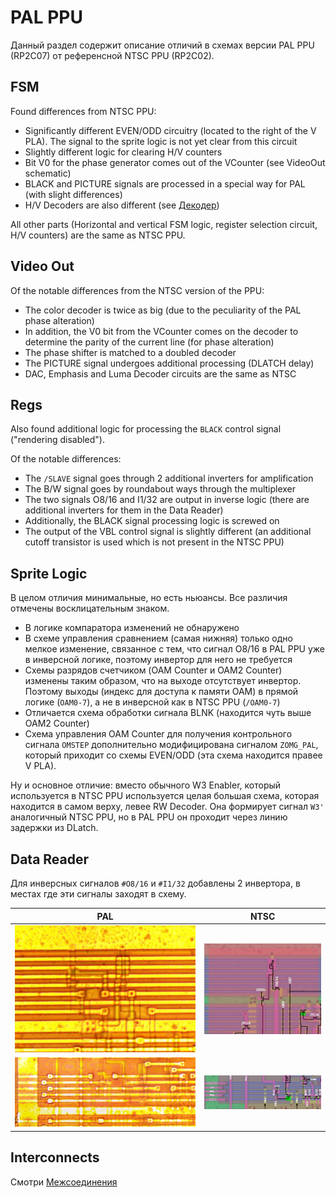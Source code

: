 # PAL PPU

Данный раздел содержит описание отличий в схемах версии PAL PPU (RP2C07) от референсной NTSC PPU (RP2C02).

## FSM

Found differences from NTSC PPU:

- Significantly different EVEN/ODD circuitry (located to the right of the V PLA). The signal to the sprite logic is not yet clear from this circuit
- Slightly different logic for clearing H/V counters
- Bit V0 for the phase generator comes out of the VCounter (see VideoOut schematic)
- BLACK and PICTURE signals are processed in a special way for PAL (with slight differences)
- H/V Decoders are also different (see [Декодер](hv_dec.md))

All other parts (Horizontal and vertical FSM logic, register selection circuit, H/V counters) are the same as NTSC PPU.

## Video Out

Of the notable differences from the NTSC version of the PPU:

- The color decoder is twice as big (due to the peculiarity of the PAL phase alteration)
- In addition, the V0 bit from the VCounter comes on the decoder to determine the parity of the current line (for phase alteration)
- The phase shifter is matched to a doubled decoder
- The PICTURE signal undergoes additional processing (DLATCH delay)
- DAC, Emphasis and Luma Decoder circuits are the same as NTSC

## Regs

Also found additional logic for processing the `BLACK` control signal ("rendering disabled").

Of the notable differences:

- The `/SLAVE` signal goes through 2 additional inverters for amplification
- The B/W signal goes by roundabout ways through the multiplexer
- The two signals O8/16 and I1/32 are output in inverse logic (there are additional inverters for them in the Data Reader)
- Additionally, the BLACK signal processing logic is screwed on
- The output of the VBL control signal is slightly different (an additional cutoff transistor is used which is not present in the NTSC PPU)

## Sprite Logic

В целом отличия минимальные, но есть ньюансы. Все различия отмечены восклицательным знаком.

- В логике компаратора изменений не обнаружено
- В схеме управления сравнением (самая нижняя) только одно мелкое изменение, связанное с тем, что сигнал O8/16 в PAL PPU уже в инверсной логике, поэтому инвертор для него не требуется
- Схемы разрядов счетчиком (OAM Counter и OAM2 Counter) изменены таким образом, что на выходе отсутствует инвертор. Поэтому выходы (индекс для доступа к памяти OAM) в прямой логике (`OAM0-7`), а не в инверсной как в NTSC PPU (`/OAM0-7`)
- Отличается схема обработки сигнала BLNK (находится чуть выше OAM2 Counter)
- Схема управления OAM Counter для получения контрольного сигнала `OMSTEP` дополнительно модифицирована сигналом `ZOMG_PAL`, который приходит со схемы EVEN/ODD (эта схема находится правее V PLA).

Ну и основное отличие: вместо обычного W3 Enabler, который используется в NTSC PPU используется целая большая схема, которая находится в самом верху, левее RW Decoder. Она формирует сигнал `W3'` аналогичный NTSC PPU, но в PAL PPU он проходит через линию задержки из DLatch.

## Data Reader

Для инверсных сигналов `#O8/16` и `#I1/32` добавлены 2 инвертора, в местах где эти сигналы заходят в схему.

|PAL|NTSC|
|---|---|
|![o816_inv](/BreakingNESWiki/imgstore/ppu/pal/o816_inv.jpg)|![o816_orig](/BreakingNESWiki/imgstore/ppu/pal/o816_orig.jpg)|
|![ppu_locator_dataread](/BreakingNESWiki/imgstore/ppu/pal/i132_inv.jpg)|![ppu_locator_dataread](/BreakingNESWiki/imgstore/ppu/pal/i132_orig.jpg)|

## Interconnects

Смотри [Межсоединения](rails.md)
